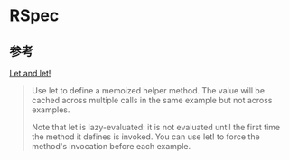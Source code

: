 # RSpec

## 参考

[Let and let!](https://relishapp.com/rspec/rspec-core/v/2-11/docs/helper-methods/let-and-let)

> Use let to define a memoized helper method. The value will be cached
> across multiple calls in the same example but not across examples.
>
> Note that let is lazy-evaluated: it is not evaluated until the first time
> the method it defines is invoked. You can use let! to force the method's
> invocation before each example.
